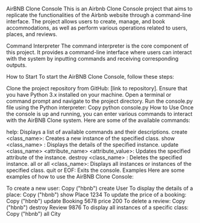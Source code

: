 AirBNB Clone Console
This is an Airbnb Clone Console project that aims to replicate the functionalities of the Airbnb website through a command-line interface. The project allows users to create, manage, and book accommodations, as well as perform various operations related to users, places, and reviews.

Command Interpreter
The command interpreter is the core component of this project. It provides a command-line interface where users can interact with the system by inputting commands and receiving corresponding outputs.

How to Start
To start the AirBNB Clone Console, follow these steps:

Clone the project repository from GitHub: [link to repository].
Ensure that you have Python 3.x installed on your machine.
Open a terminal or command prompt and navigate to the project directory.
Run the console.py file using the Python interpreter:
Copy
python console.py
How to Use
Once the console is up and running, you can enter various commands to interact with the AirBNB Clone system. Here are some of the available commands:

help: Displays a list of available commands and their descriptions.
create <class_name>: Creates a new instance of the specified class.
show <class_name> <id>: Displays the details of the specified instance.
update <class_name> <id> <attribute_name> <attribute_value>: Updates the specified attribute of the instance.
destroy <class_name> <id>: Deletes the specified instance.
all or all <class_name>: Displays all instances or instances of the specified class.
quit or EOF: Exits the console.
Examples
Here are some examples of how to use the AirBNB Clone Console:

To create a new user:
Copy
("hbnb") create User
To display the details of a place:
Copy
("hbnb") show Place 1234
To update the price of a booking:
Copy
("hbnb") update Booking 5678 price 200
To delete a review:
Copy
("hbnb") destroy Review 9876
To display all instances of a specific class:
Copy
("hbnb") all City